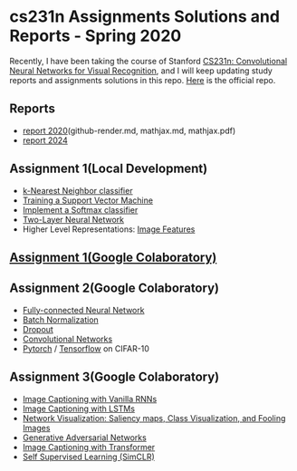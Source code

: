 # cs231n Assignments Solutions and Reports - Spring 2020

Recently, I have been taking the course of Stanford [CS231n: Convolutional Neural Networks for Visual Recognition](http://cs231n.stanford.edu/), and I will keep updating study reports and assignments solutions in this repo. [Here](https://github.com/cs231n/cs231n.github.io) is the official repo.

## Reports
- [report 2020](https://github.com/V2beach/cs231n/blob/main/reports/report_1/report_1.md)(github-render.md, mathjax.md, mathjax.pdf)
- [report 2024](https://blog.v2beach.cn/2024/09/24/cs231n-1/)

## Assignment 1(Local Development)
- [k-Nearest Neighbor classifier](https://github.com/V2beach/cs231n/blob/main/assignment1/knn.ipynb)
- [Training a Support Vector Machine](https://github.com/V2beach/cs231n/blob/main/assignment1/svm.ipynb)
- [Implement a Softmax classifier](https://github.com/V2beach/cs231n/blob/main/assignment1/softmax.ipynb)
- [Two-Layer Neural Network](https://github.com/V2beach/cs231n/blob/main/assignment1/two_layer_net.ipynb)
- Higher Level Representations: [Image Features](https://github.com/V2beach/cs231n/blob/main/assignment1/features.ipynb)

## [Assignment 1(Google Colaboratory)](https://github.com/V2beach/cs231n/tree/main/2024/assignments/assignment1)

## Assignment 2(Google Colaboratory)
- [Fully-connected Neural Network](https://github.com/V2beach/cs231n/blob/main/2024/assignments/assignment2/FullyConnectedNets.ipynb)
- [Batch Normalization](https://github.com/V2beach/cs231n/blob/main/2024/assignments/assignment2/BatchNormalization.ipynb)
- [Dropout](https://github.com/V2beach/cs231n/blob/main/2024/assignments/assignment2/Dropout.ipynb)
- [Convolutional Networks](https://github.com/V2beach/cs231n/blob/main/2024/assignments/assignment2/ConvolutionalNetworks.ipynb)
- [Pytorch](https://github.com/V2beach/cs231n/blob/main/2024/assignments/assignment2/PyTorch.ipynb) / [Tensorflow](https://github.com/V2beach/CS231n/blob/main/assignment2/TensorFlow.ipynb) on CIFAR-10

## Assignment 3(Google Colaboratory)
- [Image Captioning with Vanilla RNNs](https://github.com/V2beach/cs231n/blob/main/2024/assignments/assignment3/RNN_Captioning.ipynb)
- [Image Captioning with LSTMs](https://github.com/V2beach/cs231n/blob/main/2024/assignments/assignment3/LSTM_Captioning.ipynb)
- [Network Visualization: Saliency maps, Class Visualization, and Fooling Images](https://github.com/V2beach/cs231n/blob/main/2024/assignments/assignment3/NetworkVisualization-PyTorch.ipynb)
- [Generative Adversarial Networks](https://github.com/V2beach/cs231n/blob/main/2024/assignments/assignment3/Generative_Adversarial_Networks.ipynb)
- [Image Captioning with Transformer](https://github.com/V2beach/cs231n/blob/main/2024/assignments/assignment3/Transformer_Captioning.ipynb)
- [Self Supervised Learning (SimCLR)](https://github.com/V2beach/cs231n/blob/main/2024/assignments/assignment3/Self_Supervised_Learning.ipynb)
